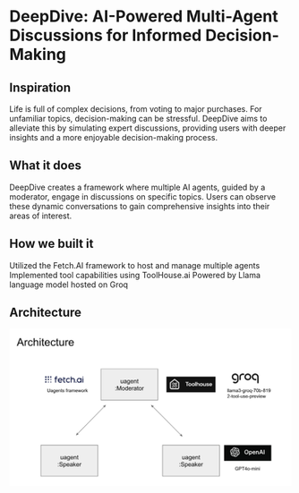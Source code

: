 # DeepDive: AI-Powered Multi-Agent Discussions for Informed Decision-Making

## Inspiration
Life is full of complex decisions, from voting to major purchases. For unfamiliar topics, decision-making can be stressful. DeepDive aims to alleviate this by simulating expert discussions, providing users with deeper insights and a more enjoyable decision-making process.

## What it does
DeepDive creates a framework where multiple AI agents, guided by a moderator, engage in discussions on specific topics. Users can observe these dynamic conversations to gain comprehensive insights into their areas of interest.

## How we built it
Utilized the Fetch.AI framework to host and manage multiple agents
Implemented tool capabilities using ToolHouse.ai
Powered by Llama language model hosted on Groq

## Architecture
![app image of negotiation mastery](img/architecture.png)

